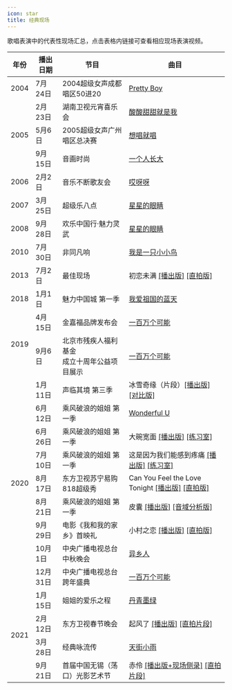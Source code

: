 ```yaml
---
icon: star
title: 经典现场
---
```


歌唱表演中的代表性现场汇总，点击表格内链接可查看相应现场表演视频。

<table>
<thead>
    <tr>
        <th>年份</th>
        <th>播出日期</th>
        <th>节目</th>
        <th>曲目</th>
    </tr>
</thead>
<tbody>
    <tr>
        <td>2004</td>
        <td>7月24日</td>
        <td>2004超级女声成都唱区50进20</td>
        <td><a href="https://www.bilibili.com/video/BV1uK4y1b736" target="_blank" rel="noopener">Pretty Boy</a></td>
    </tr>
    <tr>
        <td rowspan="3">2005</td>
        <td>2月23日</td>
        <td>湖南卫视元宵喜乐会</td>
        <td><a href="https://www.bilibili.com/video/BV12y4y1y7p5" target="_blank" rel="noopener">酸酸甜甜就是我</a></td>
    </tr>
    <tr>
        <td>5月6日</td>
        <td>2005超级女声广州唱区总决赛</td>
        <td><a href="https://www.bilibili.com/video/BV1rW411D7FB" target="_blank" rel="noopener">想唱就唱</a></td>
    </tr>
    <tr>
        <td>9月15日</td>
        <td>音画时尚</td>
        <td><a href="https://www.bilibili.com/video/BV1C7411n71h" target="_blank" rel="noopener">一个人长大</a></td>
    </tr>
    <tr>
        <td>2006</td>
        <td>2月2日</td>
        <td>音乐不断歌友会</td>
        <td><a href="https://www.bilibili.com/video/BV1F4411m7YX" target="_blank" rel="noopener">哎呀呀</a></td>
    </tr>
        <tr>
        <td>2007</td>
        <td>3月25日</td>
        <td>超级乐八点</td>
        <td><a href="https://www.bilibili.com/video/BV1Qz411e7R7" target="_blank" rel="noopener">星星的眼睛</a></td>
    </tr>
    <tr>
        <td>2008</td>
        <td>9月28日</td>
        <td>欢乐中国行·魅力灵武</td>
        <td><a href="https://www.bilibili.com/video/BV1th411o7bD" target="_blank" rel="noopener">星星的眼睛</a></td>
    </tr>
    <tr>
        <td>2010</td>
        <td>7月30日</td>
        <td>非同凡响</td>
        <td><a href="https://www.bilibili.com/video/BV1NA411v7uG" target="_blank" rel="noopener">我是一只小小鸟</a></td>
    </tr>
    <tr>
        <td>2013</td>
        <td>7月2日</td>
        <td>最佳现场</td>
        <td>初恋未满 <a href="https://www.youtube.com/watch?v=EkTOK0Xa7_g&t=1603s" target="_blank" rel="noopener">[播出版]</a> <a href="https://www.bilibili.com/video/BV13K4y1Y7Wn" target="_blank" rel="noopener">[直拍版]</a></td>
    </tr>
    <tr>
        <td>2018</td>
        <td>1月1日</td>
        <td>魅力中国城 第一季</td>
        <td><a href="https://www.bilibili.com/video/BV1Di4y137Bp" target="_blank" rel="noopener">我爱祖国的蓝天</a></td>
    </tr>
    <tr>
        <td rowspan="2">2019</td>
        <td>4月15日</td>
        <td>金嘉福品牌发布会</td>
        <td><a href="https://www.bilibili.com/video/BV1mK4y1b7bd" target="_blank" rel="noopener">一百万个可能</a></td>
    </tr>
    <tr>
        <td>9月6日</td>
        <td>北京市残疾人福利基金<br>成立十周年公益项目展示</td>
        <td><a href="https://www.bilibili.com/video/BV167411d73Z" target="_blank" rel="noopener">一百万个可能</a></td>
    </tr>
    <tr>
        <td rowspan="9">2020</td>
        <td>1月11日</td>
        <td>声临其境 第三季</td>
        <td>冰雪奇缘（片段）<a href="https://www.bilibili.com/video/BV1BJ411p7TL" target="_blank" rel="noopener">[播出版]</a> <a href="https://www.bilibili.com/video/BV1w741187HB" target="_blank" rel="noopener">[对比版]</a></td>
    </tr>
    <tr>
        <td>6月12日</td>
        <td>乘风破浪的姐姐 第一季</td>
        <td><a href="https://www.bilibili.com/video/BV1nK4y1H7im" target="_blank" rel="noopener">Wonderful U</a></td>
    </tr>
    <tr>
        <td>6月26日</td>
        <td>乘风破浪的姐姐 第一季</td>
        <td>大碗宽面 <a href="https://www.mgtv.com/l/100032065/8614218.html" target="_blank" rel="noopener">[播出版]</a> <a href="https://www.bilibili.com/video/BV1VD4y1S7ho" target="_blank" rel="noopener">[练习室]</a></td>
    </tr>
    <tr>
        <td>7月10日</td>
        <td>乘风破浪的姐姐 第一季</td>
        <td>这是因为我们能感到疼痛 <a href="https://www.mgtv.com/l/100032065/9271285.html" target="_blank" rel="noopener">[播出版]</a> <a href="https://www.bilibili.com/video/BV1wi4y137sv" target="_blank" rel="noopener">[练习室]</a></td>
    </tr>
    <tr>
        <td>8月17日</td>
        <td>东方卫视苏宁易购818超级秀</td>
        <td>Can You Feel the Love Tonight <a href="https://www.bilibili.com/video/BV1H5411h7TC" target="_blank" rel="noopener">[播出版]</a> <a href="https://www.bilibili.com/video/BV1Jv411i79D" target="_blank" rel="noopener">[直拍版]</a></td>
    </tr>
    <tr>
        <td>8月21日</td>
        <td>乘风破浪的姐姐 第一季</td>
        <td>皮囊 <a href="https://www.mgtv.com/l/100032065/9616889.html" target="_blank" rel="noopener">[播出版]</a> <a href="https://www.bilibili.com/video/BV1Hf4y167VE" target="_blank" rel="noopener">[音域分析版]</a></td>
    </tr>
    <tr>
        <td>9月29日</td>
        <td>电影《我和我的家乡》首映礼</td>
        <td>小村之恋 <a href="https://www.bilibili.com/video/BV1Nv411y792" target="_blank" rel="noopener">[播出版]</a> <a href="https://www.bilibili.com/video/BV16T4y1A7Cs?p=2" target="_blank" rel="noopener">[直拍版]</a></td>
    </tr>
    <tr>
        <td>10月1日</td>
        <td>中央广播电视总台中秋晚会</td>
        <td><a href="https://www.bilibili.com/video/BV1f54y117y5" target="_blank" rel="noopener">异乡人</a></td>
    </tr>
    <tr>
        <td>12月31日</td>
        <td>中央广播电视总台跨年盛典</td>
        <td><a href="https://www.bilibili.com/video/BV1eh41117S6" target="_blank" rel="noopener">一百万个可能</a></td>
    </tr>
    <tr>
        <td rowspan="4">2021</td>
        <td>1月15日</td>
        <td>姐姐的爱乐之程</td>
        <td><a href="https://www.bilibili.com/video/BV18o4y1o7q4" target="_blank" rel="noopener">丹青墨绿</a></td>
    </tr>
    <tr>
        <td>2月12日</td>
        <td>东方卫视春节晚会</td>
        <td>起风了 <a href="https://www.bilibili.com/video/BV1vX4y157ya" target="_blank" rel="noopener">[播出版]</a> <a href="https://www.bilibili.com/video/BV1QU4y1p7z2" target="_blank" rel="noopener">[直拍片段]</a></td>
    </tr>
    <tr>
        <td>3月28日</td>
        <td>经典咏流传</td>
        <td><a href="https://www.bilibili.com/video/BV1R5411P7sD" target="_blank" rel="noopener">天街小雨</a></td>
    </tr>
    <tr>
        <td>9月21日</td>
        <td>首届中国无锡（荡口）光影艺术节</td>
        <td>赤伶 <a href="https://www.bilibili.com/video/BV1qQ4y1z7H4" target="_blank" rel="noopener">[播出版+现场侧录]</a> <a href="https://www.bilibili.com/video/BV1iq4y1o7SM" target="_blank" rel="noopener">[直拍片段]</a></td>
    </tr>
</tbody>
</table>
